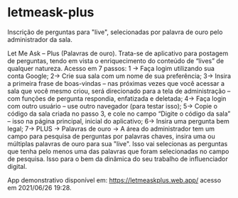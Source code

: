 # letmeask-plus
Inscrição de perguntas para "live", selecionadas por palavra de ouro pelo administrador da sala.

Let Me Ask – Plus (Palavras de ouro).
Trata-se de aplicativo para postagem de perguntas, tendo em vista o enriquecimento do conteúdo de “lives” de qualquer natureza.
Acesso em 7 passos:
1 -> Faça logim utilizando sua conta Google;
2-> Crie sua sala com um nome de sua preferência;
3-> Insira a primeira frase de boas-vindas – nas próximas vezes que você acessar a sala que você mesmo criou, será direcionado para a tela de administração – com funções de pergunta respondia, enfatizada e deletada;
4-> Faça login com outro usuário – use outro navegador (para testar isso);
5-> Copie  o código da sala criada no passo 3,  e cole no campo “Digite o código da sala” – isso na página principal, inicial do aplicativo;
6-> Insira uma pergunta bem legal;
7-> PLUS -> Palavras de ouro -> A área do administrador tem um campo para pesquisa de perguntas por palavras chaves, insira uma ou múltiplas palavras de ouro para sua "live". Isso vai selecionas as perguntas que tenha pelo menos uma das palavras que foram selecionadas no campo de pesquisa. Isso para o bem da dinâmica do seu trabalho de influenciador digital.

App demonstrativo disponível em: https://letmeaskplus.web.app/ acesso em 2021/06/26 19:28.

